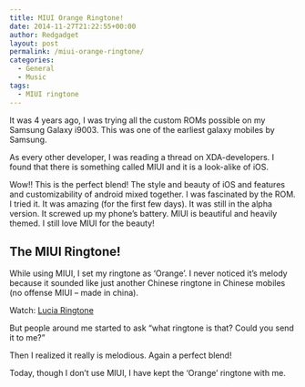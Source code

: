 ```yaml
---
title: MIUI Orange Ringtone!
date: 2014-11-27T21:22:55+00:00
author: Redgadget
layout: post
permalink: /miui-orange-ringtone/
categories:
  - General
  - Music
tags:
  - MIUI ringtone
---
```

It was 4 years ago, I was trying all the custom ROMs possible on my Samsung Galaxy i9003. This was one of the earliest galaxy mobiles by Samsung.

As every other developer, I was reading a thread on XDA-developers. I found that there is something called MIUI and it is a look-alike of iOS.

Wow!! This is the perfect blend! The style and beauty of iOS and features and customizability of android mixed together. I was fascinated by the ROM. I tried it. It was amazing (for the first few days). It was still in the alpha version. It screwed up my phone&#8217;s battery. MIUI is beautiful and heavily themed. I still love MIUI for the beauty!

## The MIUI Ringtone!

While using MIUI, I set my ringtone as &#8216;Orange&#8217;. I never noticed it&#8217;s melody because it sounded like just another Chinese ringtone in Chinese mobiles (no offense MIUI &#8211; made in china).

Watch: [Lucia Ringtone](http://redgadgets.com/lucia-ringtone/)

But people around me started to ask &#8220;what ringtone is that? Could you send it to me?&#8221;
  
Then I realized it really is melodious. Again a perfect blend!

Today, though I don&#8217;t use MIUI, I have kept the &#8216;Orange&#8217; ringtone with me.